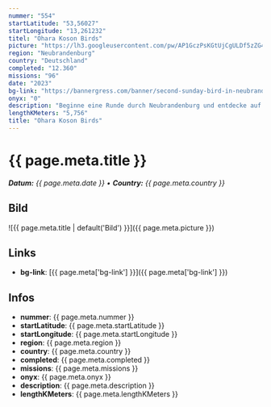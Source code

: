 ```yaml
---
nummer: "554"
startLatitude: "53,56027"
startLongitude: "13,261232"
titel: "Ohara Koson Birds"
picture: "https://lh3.googleusercontent.com/pw/AP1GczPsKGtUjCgULDf5zZG4nxKtUseKAcb6zICx9slAc67s2u4iVPHGN4HA3lfUvoKjVdmOn2C_NPd5QFf0Ct7qopS-Xd1i_0YTAkqfgyLEFHmSFx1rJ63BGEf4x1qyLmNVGU6P0hyRke2k2C2DNFMWqp17sA"
region: "Neubrandenburg"
country: "Deutschland"
completed: "12.360"
missions: "96"
date: "2023"
bg-link: "https://bannergress.com/banner/second-sunday-bird-in-neubrandenburg-fff5"
onyx: "0"
description: "Beginne eine Runde durch Neubrandenburg und entdecke auf deiner Runde Sehenswürdigkeiten und Denkmäler der Stadt Neubrandenburg. Starte am Bahnhof deine Runde"
lengthKMeters: "5,756"
title: "Ohara Koson Birds"
---
```


# {{ page.meta.title }}
_**Datum:** {{ page.meta.date }} • **Country:** {{ page.meta.country }}_

## Bild
![{{ page.meta.title | default('Bild') }}]({{ page.meta.picture }})

## Links
- **bg-link**: [{{ page.meta['bg-link'] }}]({{ page.meta['bg-link'] }})

## Infos
- **nummer**: {{ page.meta.nummer }}
- **startLatitude**: {{ page.meta.startLatitude }}
- **startLongitude**: {{ page.meta.startLongitude }}
- **region**: {{ page.meta.region }}
- **country**: {{ page.meta.country }}
- **completed**: {{ page.meta.completed }}
- **missions**: {{ page.meta.missions }}
- **onyx**: {{ page.meta.onyx }}
- **description**: {{ page.meta.description }}
- **lengthKMeters**: {{ page.meta.lengthKMeters }}

